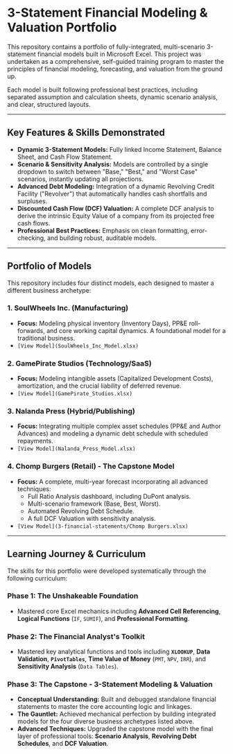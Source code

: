 # 3-Statement Financial Modeling & Valuation Portfolio

This repository contains a portfolio of fully-integrated, multi-scenario 3-statement financial models built in Microsoft Excel. This project was undertaken as a comprehensive, self-guided training program to master the principles of financial modeling, forecasting, and valuation from the ground up.

Each model is built following professional best practices, including separated assumption and calculation sheets, dynamic scenario analysis, and clear, structured layouts.

---

## Key Features & Skills Demonstrated
*   **Dynamic 3-Statement Models:** Fully linked Income Statement, Balance Sheet, and Cash Flow Statement.
*   **Scenario & Sensitivity Analysis:** Models are controlled by a single dropdown to switch between "Base," "Best," and "Worst Case" scenarios, instantly updating all projections.
*   **Advanced Debt Modeling:** Integration of a dynamic Revolving Credit Facility ("Revolver") that automatically handles cash shortfalls and surpluses.
*   **Discounted Cash Flow (DCF) Valuation:** A complete DCF analysis to derive the intrinsic Equity Value of a company from its projected free cash flows.
*   **Professional Best Practices:** Emphasis on clean formatting, error-checking, and building robust, auditable models.

---

## Portfolio of Models

This repository includes four distinct models, each designed to master a different business archetype:

### 1. SoulWheels Inc. (Manufacturing)
*   **Focus:** Modeling physical inventory (Inventory Days), PP&E roll-forwards, and core working capital dynamics. A foundational model for a traditional business.
*   `[View Model](SoulWheels_Inc_Model.xlsx)`

### 2. GamePirate Studios (Technology/SaaS)
*   **Focus:** Modeling intangible assets (Capitalized Development Costs), amortization, and the crucial liability of deferred revenue.
*   `[View Model](GamePirate_Studios.xlsx)`

### 3. Nalanda Press (Hybrid/Publishing)
*   **Focus:** Integrating multiple complex asset schedules (PP&E and Author Advances) and modeling a dynamic debt schedule with scheduled repayments.
*   `[View Model](Nalanda_Press_Model.xlsx)`

### 4. Chomp Burgers (Retail) - The Capstone Model
*   **Focus:** A complete, multi-year forecast incorporating all advanced techniques:
    *   Full Ratio Analysis dashboard, including DuPont analysis.
    *   Multi-scenario framework (Base, Best, Worst).
    *   Automated Revolving Debt Schedule.
    *   A full DCF Valuation with sensitivity analysis.
*   `[View Model](3-financial-statements/Chomp Burgers.xlsx)`

---

## Learning Journey & Curriculum

The skills for this portfolio were developed systematically through the following curriculum:

### Phase 1: The Unshakeable Foundation
*   Mastered core Excel mechanics including **Advanced Cell Referencing**, **Logical Functions** (`IF`, `SUMIF`), and **Professional Formatting**.

### Phase 2: The Financial Analyst's Toolkit
*   Mastered key analytical functions and tools including **`XLOOKUP`**, **Data Validation**, **`PivotTables`**, **Time Value of Money** (`PMT`, `NPV`, `IRR`), and **Sensitivity Analysis** (`Data Tables`).

### Phase 3: The Capstone - 3-Statement Modeling & Valuation
*   **Conceptual Understanding:** Built and debugged standalone financial statements to master the core accounting logic and linkages.
*   **The Gauntlet:** Achieved mechanical perfection by building integrated models for the four diverse business archetypes listed above.
*   **Advanced Techniques:** Upgraded the capstone model with the final layer of professional tools: **Scenario Analysis**, **Revolving Debt Schedules**, and **DCF Valuation**.
